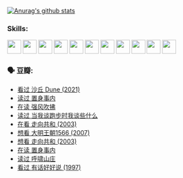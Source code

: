 
[![Anurag's github stats](https://github-readme-stats.vercel.app/api?username=w940853815)](https://github.com/anuraghazra/github-readme-stats)

### Skills:

<code><img height="32" src="https://cdn.jsdelivr.net/npm/simple-icons@v5/icons/python.svg"></code>
<code><img height="32" src="https://cdn.jsdelivr.net/npm/simple-icons@v5/icons/javascript.svg"></code>
<code><img height="32" src="https://cdn.jsdelivr.net/npm/simple-icons@v5/icons/django.svg"></code>
<code><img height="32" src="https://cdn.jsdelivr.net/npm/simple-icons@v5/icons/flask.svg"></code>
<code><img height="32" src="https://cdn.jsdelivr.net/npm/simple-icons@v5/icons/vuetify.svg"></code>
<code><img height="32" src="https://cdn.jsdelivr.net/npm/simple-icons@v5/icons/git.svg"></code>
<code><img height="32" src="https://cdn.jsdelivr.net/npm/simple-icons@v5/icons/docker.svg"></code>
<code><img height="32" src="https://cdn.jsdelivr.net/npm/simple-icons@v5/icons/postgresql.svg"></code>
<code><img height="32" src="https://cdn.jsdelivr.net/npm/simple-icons@v5/icons/elasticsearch.svg"></code>
<code><img height="32" src="https://cdn.jsdelivr.net/npm/simple-icons@v5/icons/macos.svg"></code>
<code><img height="32" src="https://cdn.jsdelivr.net/npm/simple-icons@v5/icons/linux.svg"></code>

### 🗣 豆瓣:

<!-- DOUBAN-ACTIVITIES:START -->
- [看过 沙丘 Dune‎ (2021)](https://www.douban.com/people/136069238/status/3726869471/?_i=42380881)
- [读过 置身事内](https://www.douban.com/people/136069238/status/3726223867/?_i=42380881)
- [在读 强风吹拂](https://www.douban.com/people/136069238/status/3725395475/?_i=42380881)
- [读过 当我谈跑步时我谈些什么](https://www.douban.com/people/136069238/status/3715422296/?_i=42380881)
- [在看 走向共和‎ (2003)](https://www.douban.com/people/136069238/status/3711470443/?_i=42380881)
- [想看 大明王朝1566‎ (2007)](https://www.douban.com/people/136069238/status/3710980213/?_i=42380881)
- [想看 走向共和‎ (2003)](https://www.douban.com/people/136069238/status/3710980002/?_i=42380881)
- [在读 置身事内](https://www.douban.com/people/136069238/status/3710472151/?_i=42380881)
- [读过 呼啸山庄](https://www.douban.com/people/136069238/status/3710470617/?_i=42380881)
- [看过 有话好好说‎ (1997)](https://www.douban.com/people/136069238/status/3709833172/?_i=42380881)
<!-- DOUBAN-ACTIVITIES:END -->
<!--
**w940853815/w940853815** is a ✨ _special_ ✨ repository because its `README.md` (this file) appears on your GitHub profile.

Here are some ideas to get you started:

- 🔭 I’m currently working on ...
- 🌱 I’m currently learning ...
- 👯 I’m looking to collaborate on ...
- 🤔 I’m looking for help with ...
- 💬 Ask me about ...
- 📫 How to reach me: ...
- 😄 Pronouns: ...
- ⚡ Fun fact: ...
-->
